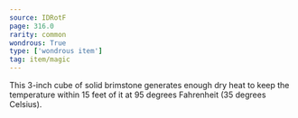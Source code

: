 ```yaml
---
source: IDRotF
page: 316.0
rarity: common
wondrous: True
type: ['wondrous item']
tag: item/magic
---
```


This 3-inch cube of solid brimstone generates enough dry heat to keep the temperature within 15 feet of it at 95 degrees Fahrenheit (35 degrees Celsius).


